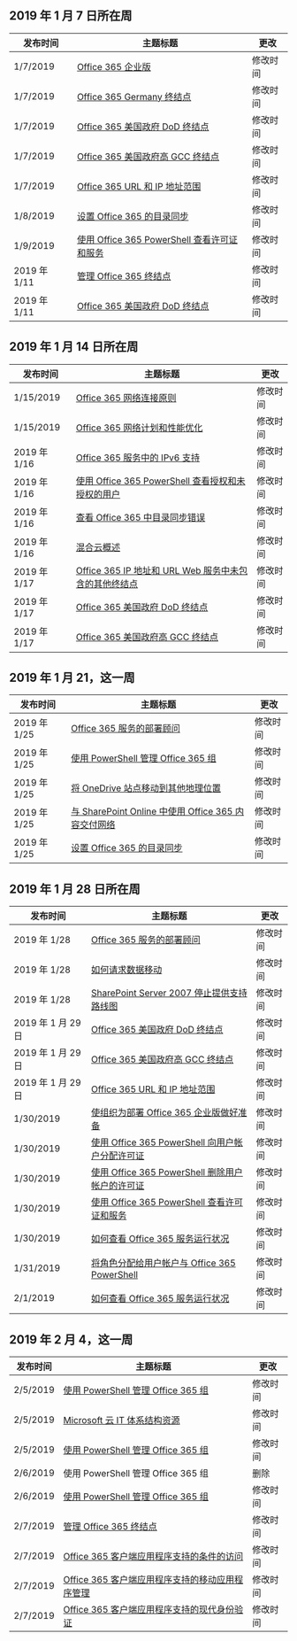 <!-- This file is generated automatically each week. Changes made to this file will be overwritten.-->




## <a name="week-of-january-07-2019"></a>2019 年 1 月 7 日所在周


| 发布时间 |主题标题 | 更改 |
|------|------------|--------|
| 1/7/2019 | [Office 365 企业版](/Office365/Enterprise/index) | 修改时间 |
| 1/7/2019 | [Office 365 Germany 终结点](/Office365/Enterprise/office-365-germany-endpoints) | 修改时间 |
| 1/7/2019 | [Office 365 美国政府 DoD 终结点](/Office365/Enterprise/office-365-u-s-government-dod-endpoints) | 修改时间 |
| 1/7/2019 | [Office 365 美国政府高 GCC 终结点](/Office365/Enterprise/office-365-u-s-government-gcc-high-endpoints) | 修改时间 |
| 1/7/2019 | [Office 365 URL 和 IP 地址范围](/Office365/Enterprise/urls-and-ip-address-ranges) | 修改时间 |
| 1/8/2019 | [设置 Office 365 的目录同步](/Office365/Enterprise/set-up-directory-synchronization) | 修改时间 |
| 1/9/2019 | [使用 Office 365 PowerShell 查看许可证和服务](/Office365/Enterprise/powershell/view-licenses-and-services-with-office-365-powershell) | 修改时间 |
| 2019 年 1/11 | [管理 Office 365 终结点](/Office365/Enterprise/managing-office-365-endpoints) | 修改时间 |
| 2019 年 1/11 | [Office 365 美国政府 DoD 终结点](/Office365/Enterprise/office-365-u-s-government-dod-endpoints) | 修改时间 |


## <a name="week-of-january-14-2019"></a>2019 年 1 月 14 日所在周


| 发布时间 |主题标题 | 更改 |
|------|------------|--------|
| 1/15/2019 | [Office 365 网络连接原则](/Office365/Enterprise/office-365-network-connectivity-principles) | 修改时间 |
| 1/15/2019 | [Office 365 网络计划和性能优化](/Office365/Enterprise/network-planning-and-performance) | 修改时间 |
| 2019 年 1/16 | [Office 365 服务中的 IPv6 支持](/Office365/Enterprise/ipv6-support) | 修改时间 |
| 2019 年 1/16 | [使用 Office 365 PowerShell 查看授权和未授权的用户](/Office365/Enterprise/powershell/view-licensed-and-unlicensed-users-with-office-365-powershell) | 修改时间 |
| 2019 年 1/16 | [查看 Office 365 中目录同步错误](/Office365/Enterprise/identify-directory-synchronization-errors) | 修改时间 |
| 2019 年 1/16 | [混合云概述](/Office365/Enterprise/hybrid-cloud-overview) | 修改时间 |
| 2019 年 1/17 | [Office 365 IP 地址和 URL Web 服务中未包含的其他终结点](/Office365/Enterprise/additional-office365-ip-addresses-and-urls) | 修改时间 |
| 2019 年 1/17 | [Office 365 美国政府 DoD 终结点](/Office365/Enterprise/office-365-u-s-government-dod-endpoints) | 修改时间 |
| 2019 年 1/17 | [Office 365 美国政府高 GCC 终结点](/Office365/Enterprise/office-365-u-s-government-gcc-high-endpoints) | 修改时间 |


## <a name="week-of-january-21-2019"></a>2019 年 1 月 21，这一周


| 发布时间 |主题标题 | 更改 |
|------|------------|--------|
| 2019 年 1/25 | [Office 365 服务的部署顾问](/Office365/Enterprise/deployment-advisors-for-office-365) | 修改时间 |
| 2019 年 1/25 | [使用 PowerShell 管理 Office 365 组](/Office365/Enterprise/manage-office-365-groups-with-powershell) | 修改时间 |
| 2019 年 1/25 | [将 OneDrive 站点移动到其他地理位置](/Office365/Enterprise/move-onedrive-between-geo-locations) | 修改时间 |
| 2019 年 1/25 | [与 SharePoint Online 中使用 Office 365 内容交付网络](/Office365/Enterprise/use-office-365-cdn-with-spo) | 修改时间 |
| 2019 年 1/25 | [设置 Office 365 的目录同步](/Office365/Enterprise/set-up-directory-synchronization) | 修改时间 |


## <a name="week-of-january-28-2019"></a>2019 年 1 月 28 日所在周


| 发布时间 |主题标题 | 更改 |
|------|------------|--------|
| 2019 年 1/28 | [Office 365 服务的部署顾问](/Office365/Enterprise/deployment-advisors-for-office-365) | 修改时间 |
| 2019 年 1/28 | [如何请求数据移动](/Office365/Enterprise/request-your-data-move) | 修改时间 |
| 2019 年 1/28 | [SharePoint Server 2007 停止提供支持路线图](/Office365/Enterprise/sharepoint-2007-end-of-support) | 修改时间 |
| 2019 年 1 月 29 日 | [Office 365 美国政府 DoD 终结点](/Office365/Enterprise/office-365-u-s-government-dod-endpoints) | 修改时间 |
| 2019 年 1 月 29 日 | [Office 365 美国政府高 GCC 终结点](/Office365/Enterprise/office-365-u-s-government-gcc-high-endpoints) | 修改时间 |
| 2019 年 1 月 29 日 | [Office 365 URL 和 IP 地址范围](/Office365/Enterprise/urls-and-ip-address-ranges) | 修改时间 |
| 1/30/2019 | [使组织为部署 Office 365 企业版做好准备](/Office365/Enterprise/get-your-organization-ready-for-office-365) | 修改时间 |
| 1/30/2019 | [使用 Office 365 PowerShell 向用户帐户分配许可证](/Office365/Enterprise/powershell/assign-licenses-to-user-accounts-with-office-365-powershell) | 修改时间 |
| 1/30/2019 | [使用 Office 365 PowerShell 删除用户帐户的许可证](/Office365/Enterprise/powershell/remove-licenses-from-user-accounts-with-office-365-powershell) | 修改时间 |
| 1/30/2019 | [使用 Office 365 PowerShell 查看许可证和服务](/Office365/Enterprise/powershell/view-licenses-and-services-with-office-365-powershell) | 修改时间 |
| 1/30/2019 | [如何查看 Office 365 服务运行状况](/Office365/Enterprise/view-service-health) | 修改时间 |
| 1/31/2019 | [将角色分配给用户帐户与 Office 365 PowerShell](/Office365/Enterprise/powershell/assign-roles-to-user-accounts-with-office-365-powershell) | 修改时间 |
| 2/1/2019 | [如何查看 Office 365 服务运行状况](/Office365/Enterprise/view-service-health) | 修改时间 |


## <a name="week-of-february-04-2019"></a>2019 年 2 月 4，这一周


| 发布时间 |主题标题 | 更改 |
|------|------------|--------|
| 2/5/2019 | [使用 PowerShell 管理 Office 365 组](/Office365/Enterprise/manage-office-365-groups-with-powershell) | 修改时间 |
| 2/5/2019 | [Microsoft 云 IT 体系结构资源](/Office365/Enterprise/microsoft-cloud-it-architecture-resources) | 修改时间 |
| 2/5/2019 | [使用 PowerShell 管理 Office 365 组](/Office365/Enterprise/powershell/manage-office-365-groups-with-powershell) | 修改时间 |
| 2/6/2019 | 使用 PowerShell 管理 Office 365 组 | 删除 |
| 2/6/2019 | [使用 PowerShell 管理 Office 365 组](/Office365/Enterprise/powershell/manage-office-365-groups-with-powershell) | 修改时间 |
| 2/7/2019 | [管理 Office 365 终结点](/Office365/Enterprise/managing-office-365-endpoints) | 修改时间 |
| 2/7/2019 | [Office 365 客户端应用程序支持的条件的访问](/Office365/Enterprise/office-365-client-support-conditional-access) | 修改时间 |
| 2/7/2019 | [Office 365 客户端应用程序支持的移动应用程序管理](/Office365/Enterprise/office-365-client-support-mobile-application-management) | 修改时间 |
| 2/7/2019 | [Office 365 客户端应用程序支持的现代身份验证](/Office365/Enterprise/office-365-client-support-modern-authentication) | 修改时间 |
